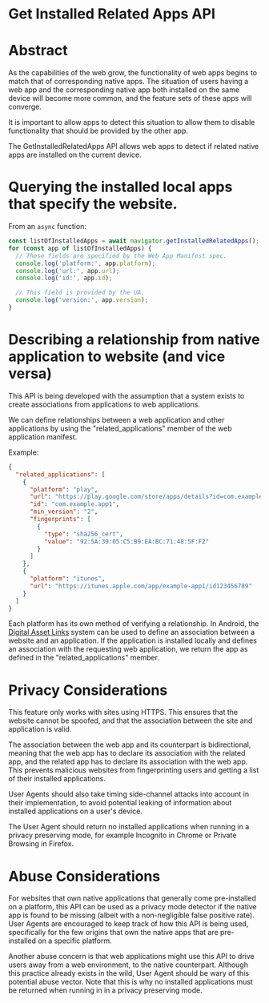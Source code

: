 # Get Installed Related Apps API

# Abstract
As the capabilities of the web grow, the functionality of web apps begins to
match that of corresponding native apps. The situation of users having a web
app and the corresponding native app both installed on the same device will
become more common, and the feature sets of these apps will converge.

It is important to allow apps to detect this situation to allow them to disable 
functionality that should be provided by the other app.

The GetInstalledRelatedApps API allows web apps to detect if related native apps
are installed on the current device.

# Querying the installed local apps that specify the website.

From an `async` function:

```js
const listOfInstalledApps = await navigator.getInstalledRelatedApps();
for (const app of listOfInstalledApps) {
  // These fields are specified by the Web App Manifest spec.
  console.log('platform:', app.platform);
  console.log('url:', app.url);
  console.log('id:', app.id);

  // This field is provided by the UA.
  console.log('version:', app.version);
}
```

# Describing a relationship from native application to website (and vice versa)
This API is being developed with the assumption that a system exists to create
associations from applications to web applications.

We can define relationships between a web application and other applications by
using the "related_applications" member of the web application manifest.

Example:
```json
{
  "related_applications": [
    {
      "platform": "play",
      "url": "https://play.google.com/store/apps/details?id=com.example.app1",
      "id": "com.example.app1",
      "min_version": "2",
      "fingerprints": [
        {
          "type": "sha256_cert",
          "value": "92:5A:39:05:C5:B9:EA:BC:71:48:5F:F2"
        }
      ]
    },
    {
      "platform": "itunes",
      "url": "https://itunes.apple.com/app/example-app1/id123456789"
    }
  ]
}
```

Each platform has its own method of verifying a relationship. In Android, the
[Digital Asset Links](https://developers.google.com/digital-asset-links/v1/create-statement)
system can be used to define an association between a website and an application.
If the application is installed locally and defines an association with the
requesting web application, we return the app as defined in the
"related_applications" member.

# Privacy Considerations
This feature only works with sites using HTTPS. This ensures that the website
cannot be spoofed, and that the association between the site and application is
valid.

The association between the web app and its counterpart is bidirectional,
meaning that the web app has to declare its association with the related app,
and the related app has to declare its association with the web app. This
prevents malicious websites from fingerprinting users and getting a list of
their installed applications.

User Agents should also take timing side-channel attacks into account in their
implementation, to avoid potential leaking of information about installed
applications on a user's device.

The User Agent should return no installed applications when running in a privacy
preserving mode, for example Incognito in Chrome or Private Browsing in Firefox.

# Abuse Considerations
For websites that own native applications that generally come pre-installed on
a platform, this API can be used as a privacy mode detector if the native app
is found to be missing (albeit with a non-negligible false positive rate).
User Agents are encouraged to keep track of how this API is being used,
specifically for the few origins that own the native apps that are
pre-installed on a specific platform.

Another abuse concern is that web applications might use this API to drive
users away from a web environment, to the native counterpart. Although this
practice already exists in the wild, User Agent should be wary of this
potential abuse vector. Note that this is why no installed applications must be
returned when running in in a privacy preserving mode.

